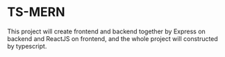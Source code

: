 # TS-MERN

This project will create frontend and backend together by Express on backend and ReactJS on frontend, and the whole project will constructed by typescript.
